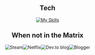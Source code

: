 <div align="center"> 
  
## Tech
[![My Skills](https://skillicons.dev/icons?i=php,py,java,laravel,flask,spring,html,js,jquery,vue,react,mysql,idea,postman,linux&perline=15)](https://skillicons.dev)

## When not in the Matrix
![Steam](https://img.shields.io/badge/steam-%23000000.svg?style=for-the-badge&logo=steam&logoColor=white)![Netflix](https://img.shields.io/badge/Netflix-E50914?style=for-the-badge&logo=netflix&logoColor=white)![Dev.to blog](https://img.shields.io/badge/dev.to-0A0A0A?style=for-the-badge&logo=dev.to&logoColor=white)![Blogger](https://img.shields.io/badge/Blogger-FF5722?style=for-the-badge&logo=blogger&logoColor=white) 
</div>
